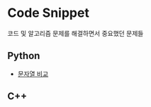 # Code Snippet
코드 및 알고리즘 문제를 해결하면서 중요했던 문제들

## Python
- [문자열 비교](https://github.com/Richardyun01/Code-Snippet/blob/main/Python/Spacing%20Compare.md)

## C++
